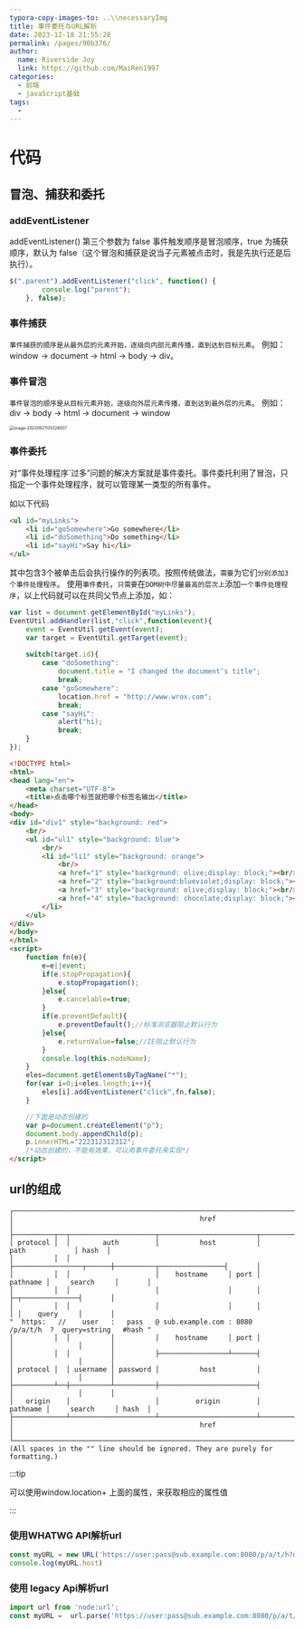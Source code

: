 ```yaml
---
typora-copy-images-to: ..\\necessaryImg
title: 事件委托与URL解析
date: 2023-12-18 21:55:28
permalink: /pages/90b376/
author:
  name: Riverside Joy
  link: https://github.com/MaiRen1997
categories: 
  - 前端
  - javaScript基础
tags: 
  - 
---
```


# 代码

## 冒泡、捕获和委托

### addEventListener

addEventListener() 第三个参数为 false 事件触发顺序是冒泡顺序，true 为捕获顺序，默认为 false（这个冒泡和捕获是说当子元素被点击时，我是先执行还是后执行）。

```js
$(".parent").addEventListener("click", function() {
        console.log("parent");
    }, false);
```



### **事件捕获**

`事件捕获的顺序是从最外层的元素开始，逐级向内部元素传播，直到达到目标元素`。
例如：window -> document -> html -> body -> div。

### 事件冒泡

`事件冒泡的顺序是从目标元素开始，逐级向外层元素传播，直到达到最外层的元素`。
例如：div -> body -> html -> document -> window

<img src="F:\!前端笔记\necessaryImg\image-20230921135328007.png" alt="image-20230921135328007" style="zoom: 50%;" />

### 事件委托

对“事件处理程序`过多”问题的解决方案就是事件委托。事件委托利用了冒泡，只指定一个事件处理程序，就可以管理某一类型的所有事件。

如以下代码

```html
<ul id="myLinks">
	<li id="goSomewhere">Go somewhere</li>
	<li id="doSomething">Do something</li>
	<li id="sayHi">Say hi</li>
</ul>
```

其中包含3个被单击后会执行操作的列表项。按照传统做法，`需要`为它们`分别添加3个事件处理程序`。
使用`事件委托`，`只需要`在`DOM树中尽量最高的层次上`添加`一个事件处理程序`，以上代码就可以在共同父节点上添加，如：

```js
var list = document.getElementById("myLinks");
EventUtil.addHandler(list,"click",function(event){
	event = EventUtil.getEvent(event);
	var target = EventUtil.getTarget(event);
	
	switch(target.id){
		case "doSomething":
			document.title = "I changed the document‘s title";
			break;
		case "goSomewhere":
			location.href = "http://www.wrox.com";
			break;
		case "sayHi":
			alert("hi);
			break;
	}
});
```



```html
<!DOCTYPE html>
<html>
<head lang="en">
    <meta charset="UTF-8">
    <title>点击哪个标签就把哪个标签名输出</title>
</head>
<body>
<div id="div1" style="background: red">
    <br/>
    <ul id="ul1" style="background: blue">
        <br/>
        <li id="li1" style="background: orange">
            <br/>
            <a href="1" style="background: olive;display: block;"><br/>1</a>
            <a href="2" style="background:blueviolet;display: block;"><br/>2</a>
            <a href="3" style="background: olive;display: block;"><br/>3</a>
            <a href="4" style="background: chocolate;display: block;"><br/>4</a>
        </li>
    </ul>
</div>
</body>
</html>
<script>
    function fn(e){
        e=e||event;
        if(e.stopPropagation){
            e.stopPropagation();
        }else{
            e.cancelable=true;
        }
        if(e.preventDefault){
            e.preventDefault();//标准浏览器阻止默认行为
        }else{
            e.returnValue=false;//IE阻止默认行为
        }
        console.log(this.nodeName);
    }
    eles=document.getElementsByTagName("*");
    for(var i=0;i<eles.length;i++){
        eles[i].addEventListener("click",fn,false);
    }

    //下面是动态创建的
    var p=document.createElement("p");
    document.body.appendChild(p);
    p.innerHTML="222312312312";
    /*动态创建的，不能有效果，可以用事件委托来实现*/
</script>
```

## url的组成

```
┌────────────────────────────────────────────────────────────────────────────────────────────────┐
│                                              href                                              │
├──────────┬──┬─────────────────────┬────────────────────────┬───────────────────────────┬───────┤
│ protocol │  │        auth         │          host          │           path            │ hash  │
│          │  │                     ├─────────────────┬──────┼──────────┬────────────────┤       │
│          │  │                     │    hostname     │ port │ pathname │     search     │       │
│          │  │                     │                 │      │          ├─┬──────────────┤       │
│          │  │                     │                 │      │          │ │    query     │       │
"  https:   //    user   :   pass   @ sub.example.com : 8080   /p/a/t/h  ?  query=string   #hash "
│          │  │          │          │    hostname     │ port │          │                │       │
│          │  │          │          ├─────────────────┴──────┤          │                │       │
│ protocol │  │ username │ password │          host          │          │                │       │
├──────────┴──┼──────────┴──────────┼────────────────────────┤          │                │       │
│   origin    │                     │         origin         │ pathname │     search     │ hash  │
├─────────────┴─────────────────────┴────────────────────────┴──────────┴────────────────┴───────┤
│                                              href                                              │
└────────────────────────────────────────────────────────────────────────────────────────────────┘
(All spaces in the "" line should be ignored. They are purely for formatting.) 
```

:::tip

可以使用window.location+ 上面的属性，来获取相应的属性值

:::

### 使用WHATWG API解析url

```js
const myURL = new URL('https://user:pass@sub.example.com:8080/p/a/t/h?query=string#hash'); 
console.log(myURL.host)
```

### 使用 legacy Api解析url

```js
import url from 'node:url';
const myURL =  url.parse('https://user:pass@sub.example.com:8080/p/a/t/h?query=string#hash');
```





















